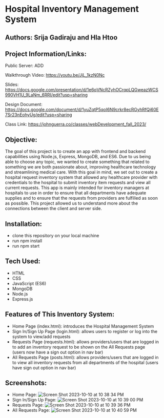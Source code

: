 # Hospital Inventory Management System
## Authors: Srija Gadiraju and Hla Htoo

## Project Information/Links:
Public Server: ADD 

Walkthrough Video: https://youtu.be/JjL_1kzN0Nc

Slides: https://docs.google.com/presentation/d/1e6qVNcRZyhOCrqpLQGweazWCS990VH1U_9LaNm_6RRI/edit?usp=sharing

Design Document: https://docs.google.com/document/d/1yuZqtP5qoI6N9crkr8ecRGyhRfQj60E7Sr23nEohyUg/edit?usp=sharing

Class Link: https://johnguerra.co/classes/webDevelopment_fall_2023/

## Objective: 
The goal of this project is to create an app with frontend and backend capabilities using Node.js, Express, MongoDB, and ES6. Due to us being able to choose any topic, we wanted to create something that related to something we are both passionate about, improving healthcare technology and streamlining medical care. With this goal in mind, we set out to create a hospital request inventory system that allowed any healthcare provider with credentials to the hospital to submit inventory item requests and view all current requests. This app is mainly intended for inventory managers at hospitals to use in order to ensure that all departments have adequate supplies and to ensure that the requests from providers are fulfilled as soon as possible. This project allowed us to understand more about the connections between the client and server side. 

## Installation:
- clone this repository on your local machine
- run npm install
- run npm start

## Tech Used:
- HTML
- CSS
- JavaScript (ES6)
- MongoDB
- Node.js
- Express.js

## Features of This Inventory System:
- Home Page (index.html): introduces the Hospital Management System
- Sign In/Sign Up Page (login.html): allows users to register or log into the system to view/add requests
- Requests Page (requests.html): allows providers/users that are logged in to add an inventory request to be shown on the All Requests page (users now have a sign out option in nav bar)
- All Requests Page (posts.html): allows providers/users that are logged in to view all inventory requests from all departments of the hospital (users have sign out option in nav bar)

## Screenshots:
- Home Page:
![Screen Shot 2023-10-10 at 10 38 34 PM](https://github.com/srijagadiraju/hospital-management-system/assets/129122908/52276c27-f1c0-4fda-9998-686cdc363dd5)
- Sign In/Sign Up Page:
![Screen Shot 2023-10-10 at 10 39 00 PM](https://github.com/srijagadiraju/hospital-management-system/assets/129122908/47f6cf25-4180-49ef-99ff-b16770eff276)
- Requests Page:
![Screen Shot 2023-10-10 at 10 39 36 PM](https://github.com/srijagadiraju/hospital-management-system/assets/129122908/fd57aad1-1d8e-4087-8bca-b44c2b7dadcc)
- All Requests Page: 
![Screen Shot 2023-10-10 at 10 40 59 PM](https://github.com/srijagadiraju/hospital-management-system/assets/129122908/e59fe6d2-55ed-4f55-83cb-15fe13a8835a)

